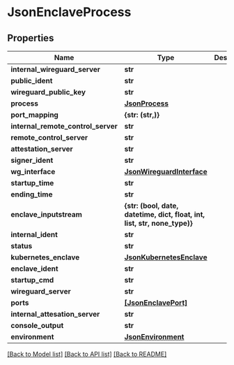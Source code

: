 # JsonEnclaveProcess


## Properties
Name | Type | Description | Notes
------------ | ------------- | ------------- | -------------
**internal_wireguard_server** | **str** |  | [optional] 
**public_ident** | **str** |  | [optional] 
**wireguard_public_key** | **str** |  | [optional] 
**process** | [**JsonProcess**](JsonProcess.md) |  | [optional] 
**port_mapping** | **{str: (str,)}** |  | [optional] 
**internal_remote_control_server** | **str** |  | [optional] 
**remote_control_server** | **str** |  | [optional] 
**attestation_server** | **str** |  | [optional] 
**signer_ident** | **str** |  | [optional] 
**wg_interface** | [**JsonWireguardInterface**](JsonWireguardInterface.md) |  | [optional] 
**startup_time** | **str** |  | [optional] 
**ending_time** | **str** |  | [optional] 
**enclave_inputstream** | **{str: (bool, date, datetime, dict, float, int, list, str, none_type)}** |  | [optional] 
**internal_ident** | **str** |  | [optional] 
**status** | **str** |  | [optional] 
**kubernetes_enclave** | [**JsonKubernetesEnclave**](JsonKubernetesEnclave.md) |  | [optional] 
**enclave_ident** | **str** |  | [optional] 
**startup_cmd** | **str** |  | [optional] 
**wireguard_server** | **str** |  | [optional] 
**ports** | [**[JsonEnclavePort]**](JsonEnclavePort.md) |  | [optional] 
**internal_attesation_server** | **str** |  | [optional] 
**console_output** | **str** |  | [optional] 
**environment** | [**JsonEnvironment**](JsonEnvironment.md) |  | [optional] 

[[Back to Model list]](../README.md#documentation-for-models) [[Back to API list]](../README.md#documentation-for-api-endpoints) [[Back to README]](../README.md)



